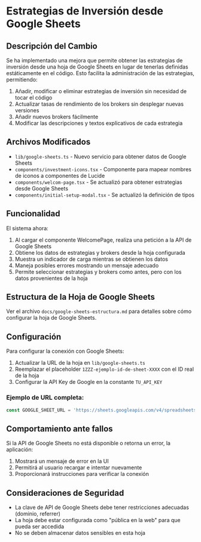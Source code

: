 # Estrategias de Inversión desde Google Sheets

## Descripción del Cambio

Se ha implementado una mejora que permite obtener las estrategias de inversión desde una hoja de Google Sheets en lugar de tenerlas definidas estáticamente en el código. Esto facilita la administración de las estrategias, permitiendo:

1. Añadir, modificar o eliminar estrategias de inversión sin necesidad de tocar el código
2. Actualizar tasas de rendimiento de los brokers sin desplegar nuevas versiones
3. Añadir nuevos brokers fácilmente
4. Modificar las descripciones y textos explicativos de cada estrategia

## Archivos Modificados

- `lib/google-sheets.ts` - Nuevo servicio para obtener datos de Google Sheets
- `components/investment-icons.tsx` - Componente para mapear nombres de iconos a componentes de Lucide
- `components/welcom-page.tsx` - Se actualizó para obtener estrategias desde Google Sheets
- `components/initial-setup-modal.tsx` - Se actualizó la definición de tipos

## Funcionalidad

El sistema ahora:

1. Al cargar el componente WelcomePage, realiza una petición a la API de Google Sheets
2. Obtiene los datos de estrategias y brokers desde la hoja configurada
3. Muestra un indicador de carga mientras se obtienen los datos
4. Maneja posibles errores mostrando un mensaje adecuado
5. Permite seleccionar estrategias y brokers como antes, pero con los datos provenientes de la hoja

## Estructura de la Hoja de Google Sheets

Ver el archivo `docs/google-sheets-estructura.md` para detalles sobre cómo configurar la hoja de Google Sheets.

## Configuración

Para configurar la conexión con Google Sheets:

1. Actualizar la URL de la hoja en `lib/google-sheets.ts`
2. Reemplazar el placeholder `1ZZZ-ejemplo-id-de-sheet-XXXX` con el ID real de la hoja
3. Configurar la API Key de Google en la constante `TU_API_KEY`

### Ejemplo de URL completa:

```javascript
const GOOGLE_SHEET_URL = 'https://sheets.googleapis.com/v4/spreadsheets/1h7JxuQdGHJeUzDHsK9Gi0V2M9KfT3jO7Abcd12345/values/estrategias_inversion?key=AIzaSyB1GgH5aBcDE4fgH3jKlmnO1PqRs6T7890';
```

## Comportamiento ante fallos

Si la API de Google Sheets no está disponible o retorna un error, la aplicación:

1. Mostrará un mensaje de error en la UI
2. Permitirá al usuario recargar e intentar nuevamente
3. Proporcionará instrucciones para verificar la conexión

## Consideraciones de Seguridad

- La clave de API de Google Sheets debe tener restricciones adecuadas (dominio, referrer)
- La hoja debe estar configurada como "pública en la web" para que pueda ser accedida
- No se deben almacenar datos sensibles en esta hoja 